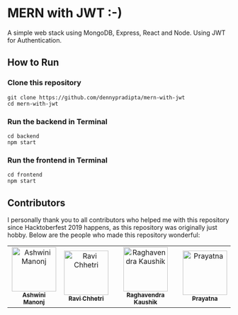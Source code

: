 # MERN with JWT :-)

A simple web stack using MongoDB, Express, React and Node. Using JWT for Authentication.

## How to Run

### Clone this repository
```
git clone https://github.com/dennypradipta/mern-with-jwt
cd mern-with-jwt
```

### Run the backend in Terminal
```
cd backend
npm start
```

### Run the frontend in Terminal
```
cd frontend
npm start
```

## Contributors

I personally thank you to all contributors  who helped me with this repository since Hacktoberfest 2019 happens, as this repository was originally just hobby. Below are the people who made this repository wonderful:

<table>
  <tr>
    <td align="center"><a href="https://github.com/ashwinimanoj">
      <img src="https://avatars3.githubusercontent.com/u/2707831?s=400&v=4" width="100px;" alt="Ashwini Manonj"/>
      <br />
      <sub>
        <b>Ashwini Manonj</b>
      </sub>
    </td>
    <td align="center"><a href="https://github.com/imravichhetri">
      <img src="https://avatars1.githubusercontent.com/u/25681567?s=400&v=4" width="100px;" alt="Ravi Chhetri"/>
      <br />
      <sub>
        <b>Ravi Chhetri</b>
      </sub>
    </td>
    <td align="center"><a href="https://github.com/rakaar">
      <img src="https://avatars3.githubusercontent.com/u/44907757?s=400&v=4" width="100px;" alt="Raghavendra Kaushik"/>
      <br />
      <sub>
        <b>Raghavendra Kaushik</b>
      </sub>
    </td>
    <td align="center"><a href="https://github.com/prayatna">
      <img src="https://avatars2.githubusercontent.com/u/4844401?s=400&v=4" width="100px;" alt="Prayatna"/>
      <br />
      <sub>
        <b>Prayatna</b>
      </sub>
    </td>
  </tr>
</table>